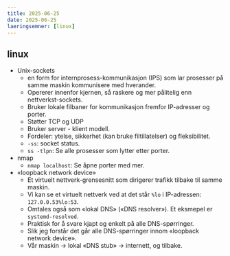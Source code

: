 ```yaml
---
title: 2025-06-25
date: 2025-06-25
laeringsemner: [linux]
---
```

## linux
- Unix-sockets
    - en form for internprosess-kommunikasjon (IPS) som lar prosesser på samme maskin kommunisere med hverander.
    - Opererer innenfor kjernen, så raskere og mer pålitelig enn nettverkst-sockets. 
    - Bruker lokale filbaner for kommunikasjon fremfor IP-adresser og porter.
    - Støtter TCP og UDP
    - Bruker server - klient modell.
    - Fordeler: ytelse, sikkerhet (kan bruke filtillatelser) og fleksibilitet.
    - `-ss`: socket status.
    - `ss -tlpn`: Se alle prosesser som lytter etter porter.
- nmap
    - `nmap localhost`: Se åpne porter med mer.
- «loopback network device»
    - Et virtuelt nettverk-grensesnitt som dirigerer trafikk tilbake til samme maskin.
    - Vi kan se et virtuelt nettverk ved at det står `%lo` i IP-adressen: `127.0.0.53%lo:53`.
    - Omtales også som «lokal DNS» («DNS resolver»). Et eksmepel er `systemd-resolved`.
    - Praktisk for å svare kjapt og enkelt på alle DNS-spørringer.
    - Slik jeg forstår det går alle DNS-spørringer innom «loopback network device».
    - Vår maskin -> lokal «DNS stub» -> internett, og tilbake.
